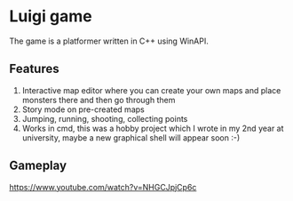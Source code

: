 # Luigi game

The game is a platformer written in C++ using WinAPI.

## Features

1.  Interactive map editor where you can create your own maps and place monsters there and then go through them
2.  Story mode on pre-created maps
3.  Jumping, running, shooting, collecting points
4.  Works in cmd, this was a hobby project which I wrote in my 2nd year at university, maybe a new graphical shell will appear soon :-)

## Gameplay

https://www.youtube.com/watch?v=NHGCJpjCp6c